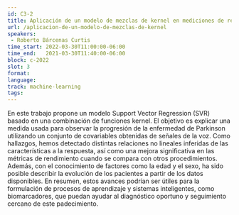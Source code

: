 ```yaml
---
id: C3-2
title: Aplicación de un modelo de mezclas de kernel en mediciones de registros vocales para el seguimiento de la enfermedad de Parkinson
url: /aplicacion-de-un-modelo-de-mezclas-de-kernel
speakers:
 - Roberto Bárcenas Curtis
time_start: 2022-03-30T11:00:00-06:00
time_end:   2021-03-30T11:40:00-06:00
block: c-2022
slot: 3
format: 
language: 
track: machine-learning
tags:
---
```


En este trabajo propone un modelo Support Vector Regression (SVR) basado en una combinación de funciones kernel. El objetivo es explicar una medida usada para observar la progresión de la enfermedad de Parkinson utilizando un conjunto de covariables obtenidas de señales de la voz. Como hallazgos, hemos detectado distintas relaciones no lineales inferidas de las características a la respuesta, así como una mejora significativa en las métricas de rendimiento cuando se compara con otros procedimientos. Además, con el conocimiento de factores como la edad y el sexo, ha sido posible describir la evolución de los pacientes a partir de los datos disponibles. En resumen, estos avances podrían ser útiles para la formulación de procesos de aprendizaje y sistemas inteligentes, como biomarcadores, que puedan ayudar al diagnóstico oportuno y seguimiento cercano de este padecimiento.

